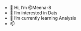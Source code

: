 - 👋 Hi, I’m @Meena-8
- 👀 I’m interested in Dats
- 🌱 I’m currently learning Analysis
- 📫

<!---
Meena-8/Meena-8 is a ✨ special ✨ repository because its `README.md` (this file) appears on your GitHub profile.
You can click the Preview link to take a look at your changes.
--->
